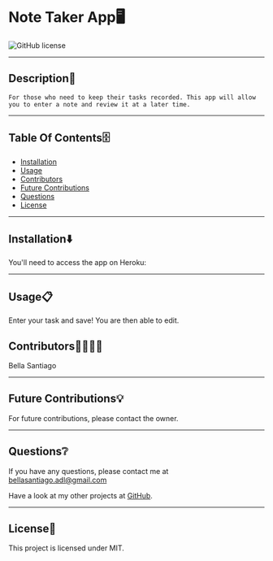 # Note Taker App🖥
  ![GitHub license](https://img.shields.io/badge/license-MIT-yellowgreen.svg)

  ---

  ## Description📒
```
For those who need to keep their tasks recorded. This app will allow you to enter a note and review it at a later time.
```

  ---

  ## Table Of Contents🗄
  - [Installation](#Installation⬇️) 
  - [Usage](#Usage📋)
  - [Contributors](#Contributors🧑‍💻👩‍💻)
  - [Future Contributions](#Future-Contributions💡)
  - [Questions](#Questions❔)
  - [License](#license🔐)

  ---

  ## Installation⬇️
  
  You'll need to access the app on Heroku: 

  ---

  ## Usage📋
  
  Enter your task and save! You are then able to edit.


  ## Contributors🧑‍💻👩‍💻
  
  Bella Santiago
  
  ---

  ## Future Contributions💡

  For future contributions, please contact the owner.

  ---

  ## Questions❔

  If you have any questions, please contact me at bellasantiago.adl@gmail.com

  Have a look at my other projects at [GitHub](http://github.com/bellasantiago).

  ---
  ## License🔐
  
  This project is licensed under MIT.